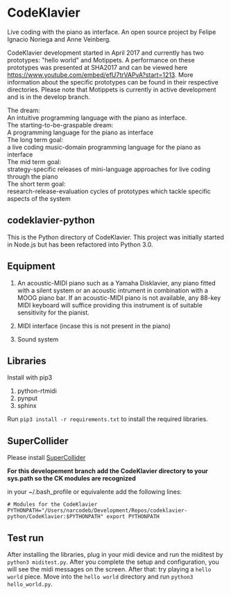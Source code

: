 
# CodeKlavier
Live coding with the piano as interface.
An open source project by Felipe Ignacio Noriega and Anne Veinberg.

CodeKlavier development started in April 2017 and currently has two prototypes: "hello world" and Motippets. A performance on these prototypes was presented at SHA2017 and can be viewed here https://www.youtube.com/embed/efU7trVAPvA?start=1213. More information about the specific prototypes can be found in their respective directories. Please note that Motippets is currently in active development and is in the develop branch.

<div class='dream'>
<div>The dream: </div><div>An intuitive programming language with the piano as interface.</div></div>
<div class='dream'>
<div>The starting-to-be-graspable dream:</div><div>A programming language for the piano as interface</div></div>
<div class='dream'>
<div>The long term goal:</div><div>a live coding music-domain programming language for the piano as interface</div></div>
<div class='dream'>
<div>The mid term goal:</div><div>strategy-specific releases of mini-language approaches for live coding through the piano</div></div>
<div class='dream'>
<div>The short term goal:</div><div>research-release-evaluation cycles of prototypes which tackle specific aspects of the system</div></div>

## codeklavier-python
This is the Python directory of CodeKlavier. This project was initially started in Node.js but has been refactored into Python 3.0.

## Equipment
1. An acoustic-MIDI piano such as a Yamaha Disklavier, any piano fitted with a silent system or an acoustic intrument in combination with a MOOG piano bar. If an acoustic-MIDI piano is not available, any 88-key MIDI keyboard will suffice providing this instrument is of suitable sensitivity for the pianist.

2. MIDI interface (incase this is not present in the piano)

3. Sound system 

## Libraries
Install with pip3

1. python-rtmidi
2. pynput
3. sphinx

Run ``pip3 install -r requirements.txt`` to install the required libraries.

## SuperCollider

Please install [SuperCollider](http://supercollider.github.io)

__For this developement branch add the CodeKlavier directory to your sys.path so the CK modules are recognized__

in your ~/.bash_profile or equivalente add the following lines:

`# Modules for the CodeKlavier
PYTHONPATH="/Users/narcodeb/Development/Repos/codeklavier-python/CodeKlavier:$PYTHONPATH"
export PYTHONPATH`

## Test run
After installing the libraries, plug in your midi device and run the miditest by ``python3 miditest.py``. After you complete the setup and configuration, you will see the midi messages on the screen. After that: try playing a ``hello world`` piece. Move into the ``hello world`` directory and run ``python3 hello_world.py``.
